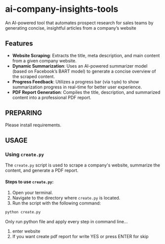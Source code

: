 # ai-company-insights-tools
 An AI-powered tool that automates prospect research for sales teams by generating concise, insightful articles from a company’s website


## Features

- **Website Scraping**: Extracts the title, meta description, and main content from a given company website.
- **Dynamic Summarization**: Uses an AI-powered summarizer model (based on Facebook’s BART model) to generate a concise overview of the scraped content.
- **Progress Feedback**: Utilizes a progress bar (via `tqdm`) to show summarization progress in real-time for better user experience.
- **PDF Report Generation**: Compiles the title, description, and summarized content into a professional PDF report.


## PREPARING  

Please install requirements.

## USAGE  

### Using `create.py`

The `create.py` script is used to scrape a company's website, summarize the content, and generate a PDF report.

#### Steps to use `create.py`:

1. Open your terminal.
2. Navigate to the directory where `create.py` is located.
3. Run the script with the following command:

```sh
python create.py
```
Only run python file and apply every step in command line...  
1. enter website  
2. If you want create pdf report for write YES or press ENTER for skip
